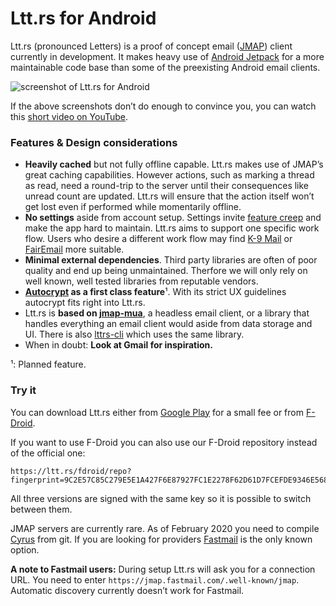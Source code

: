 # Ltt.rs for Android

Ltt.rs (pronounced Letters) is a proof of concept email ([JMAP](https://jmap.io/)) client currently
in development. It makes heavy use of [Android Jetpack](https://developer.android.com/jetpack/) for
a more maintainable code base than some of the preexisting Android email clients.

![screenshot of Ltt.rs for Android](https://gultsch.de/files/lttrs-android.png)

If the above screenshots don’t do enough to convince you, you can watch this
[short video on YouTube](https://www.youtube.com/watch?v=ArCuudFwJX4).

### Features & Design considerations

* **Heavily cached** but not fully offline capable. Ltt.rs makes use of JMAP’s great caching capabilities.
  However actions, such as marking a thread as read, need a round-trip to the server until their
  consequences like unread count are updated. Ltt.rs will ensure that the action itself won’t get lost even
  if performed while momentarily offline.
* **No settings** aside from account setup. Settings invite
  [feature creep](https://en.wikipedia.org/wiki/Feature_creep) and make the app hard to maintain. Ltt.rs
  aims to support one specific work flow. Users who desire a different work flow may find
  [K-9 Mail](https://github.com/k9mail/k-9) or [FairEmail](https://github.com/M66B/FairEmail) more suitable.
* **Minimal external dependencies**. Third party libraries are often of poor quality and end up being
  unmaintained. Therfore we will only rely on well known, well tested libraries from reputable vendors.
* **[Autocrypt](https://autocrypt.org/) as a first class feature**¹. With its strict UX guidelines autocrypt
  fits right into Ltt.rs.
* Ltt.rs is **based on [jmap-mua](https://github.com/iNPUTmice/jmap)**, a headless email client, or a
  library that handles everything an email client would aside from data storage and UI. There is also
  [lttrs-cli](https://github.com/iNPUTmice/lttrs-cli) which uses the same library.
* When in doubt: **Look at Gmail for inspiration.**

¹: Planned feature.

### Try it

You can download Ltt.rs either from
[Google Play](https://play.google.com/store/apps/details?id=rs.ltt.android) for
a small fee or from [F-Droid](https://f-droid.org/en/packages/rs.ltt.android).

If you want to use F-Droid you can also use our F-Droid repository instead of
the official one:
```
https://ltt.rs/fdroid/repo?fingerprint=9C2E57C85C279E5E1A427F6E87927FC1E2278F62D61D7FCEFDE9346E568CCF86
```

All three versions are signed with the same key so it is possible to switch between them.

JMAP servers are currently rare. As of February 2020 you need to compile 
[Cyrus](https://github.com/cyrusimap/cyrus-imapd) from git. If you are looking for providers
[Fastmail](https://www.fastmail.com/) is the only known option.


**A note to Fastmail users:** During setup Ltt.rs will ask you for a connection
URL. You need to enter `https://jmap.fastmail.com/.well-known/jmap`. Automatic
discovery currently doesn’t work for Fastmail.
